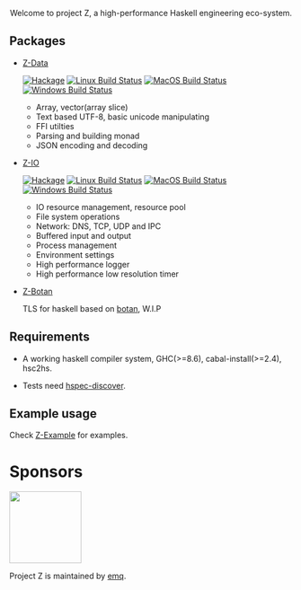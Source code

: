 <p align=center>
  Welcome to project Z, a high-performance Haskell engineering eco-system.
</p>

## Packages

* [Z-Data](https://github.com/haskell-Z/z-data)

  [![Hackage](https://img.shields.io/hackage/v/Z-Data.svg?style=flat)](https://hackage.haskell.org/package/Z-Data) [![Linux Build Status](https://github.com/haskell-Z/z-data/workflows/ubuntu-ci/badge.svg)](https://github.com/haskell-Z/z-data/actions) [![MacOS Build Status](https://github.com/haskell-Z/z-data/workflows/osx-ci/badge.svg)](https://github.com/haskell-Z/z-data/actions) [![Windows Build Status](https://github.com/haskell-Z/z-data/workflows/win-ci/badge.svg)](https://github.com/haskell-Z/z-data/actions)

  * Array, vector(array slice)
  * Text based UTF-8, basic unicode manipulating
  * FFI utilties
  * Parsing and building monad
  * JSON encoding and decoding

* [Z-IO](https://github.com/haskell-Z/z-io)

  [![Hackage](https://img.shields.io/hackage/v/Z-IO.svg?style=flat)](https://hackage.haskell.org/package/Z-IO) [![Linux Build Status](https://github.com/haskell-Z/z-io/workflows/ubuntu-ci/badge.svg)](https://github.com/haskell-Z/z-io/actions) [![MacOS Build Status](https://github.com/haskell-Z/z-io/workflows/osx-ci/badge.svg)](https://github.com/haskell-Z/z-io/actions) [![Windows Build Status](https://github.com/haskell-Z/z-io/workflows/win-ci/badge.svg)](https://github.com/haskell-Z/z-io/actions)

  * IO resource management, resource pool
  * File system operations
  * Network: DNS, TCP, UDP and IPC
  * Buffered input and output
  * Process management
  * Environment settings
  * High performance logger
  * High performance low resolution timer

* [Z-Botan](https://github.com/haskell-Z/z-botan)

  TLS for haskell based on [botan](https://github.com/randombit/botan), W.I.P

## Requirements

* A working haskell compiler system, GHC(>=8.6), cabal-install(>=2.4), hsc2hs.

* Tests need [hspec-discover](https://hackage.haskell.org/package/hspec-discover).

## Example usage

Check [Z-Example](https://github.com/haskell-Z/z-example) for examples.

# Sponsors
    
[<img src="https://static.emqx.net/images/logo.svg" width="128">](https://emqx.io)

Project Z is maintained by [emq](https://emqx.io).
